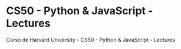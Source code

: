 # CS50 - Python & JavaScript - Lectures
Curso de Harvard University - CS50 - Python & JavaScript - Lectures
